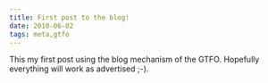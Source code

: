 ```yaml
---
title: First post to the blog!
date: 2010-06-02
tags: meta,gtfo
---
```


This my first post using the blog mechanism of the GTFO. Hopefully everything
will work as advertised ;-).
